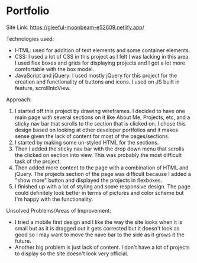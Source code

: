 # Portfolio

Site Link: https://gleeful-moonbeam-e52609.netlify.app/

Technologies used:
  - HTML: used for addition of text elements and some container elements.
  - CSS: I used a lot of CSS in this project as I felt I was lacking in this area. I used flex boxes and grids for displaying projects and I got a lot more comfortable with the box model.
  - JavaScript and jQuery: I used mostly jQuery for this project for the creation and functionality of buttons and icons. I used on JS built in feature, scrollIntoView.

Approach:

  1. I started off this project by drawing wireframes. I decided to have one main page with several sections on it like About Me, Projects, etc, and a sticky nav bar that scrolls to the section that is clicked on. I chose this design based on looking at other developer portfolios and it makes sense given the lack of content for most of the pages/sections.
  2. I started by making some un-styled HTML for the sections.
  3. Then I added the sticky nav bar with the drop down menu that scrolls the clicked on section into view. This was probably the most difficult task of the project.
  4. Then added more content to the page with a combination of HTML and jQuery. The projects section of the page was difficult because I added a "show more" button and displayed the projects in flexboxes.
  5. I finished up with a lot of styling and some responsive design. The page could definitely look better in terms of pictures and color scheme but I'm happy with the functionality.

Unsolved Problems/Areas of Improvement:
  - I tried a mobile first design and I like the way the site looks when it is small but as it is dragged out it gets corrected but it doesn't look as good so I may want to move the nave bar to the side as it grows it the future.
  - Another big problem is just lack of content. I don't have a lot of projects to display so the site doesn't look very official.
